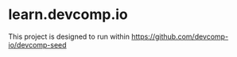 learn.devcomp.io
================

This project is designed to run within https://github.com/devcomp-io/devcomp-seed
